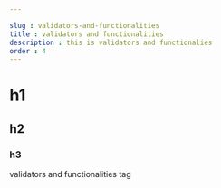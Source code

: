 ```yaml
---

slug : validators-and-functionalities
title : validators and functionalities
description : this is validators and functionalies
order : 4
---
```


# h1

## h2

### h3


validators and functionalities tag